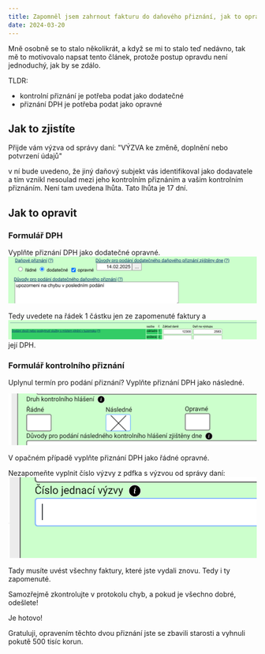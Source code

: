 ```yaml
---
title: Zapomněl jsem zahrnout fakturu do daňového přiznání, jak to opravit?
date: 2024-03-20
---
```


Mně osobně se to stalo několikrát, a když se mi to stalo teď nedávno, tak mě to motivovalo napsat tento článek, protože postup opravdu není jednoduchý, jak by se zdálo.

TLDR:

- kontrolní přiznání je potřeba podat jako dodatečné
- přiznání DPH je potřeba podat jako opravné

## Jak to zjistíte

Přijde vám výzva od správy daní: "VÝZVA
ke změně, doplnění nebo potvrzení údajů"

v ní bude uvedeno, že jiný daňový subjekt vás identifikoval jako dodavatele a tím vznikl nesoulad mezi jeho kontrolním přiznáním a vašim kontrolním přiznáním.
Není tam uvedena lhůta. Tato lhůta je 17 dní.

## Jak to opravit

### Formulář DPH

Vyplňte přiznání DPH jako dodatečné opravné.  
![picture 0](../../../images/9cd417b5f618ae9d62b11e2bd8369196fdc22003c16094412aa05abb15c7cb92.png)

Tedy uvedete na řádek 1 částku jen ze zapomenuté faktury a
![picture 1](../../../images/e05a4660497dc8efbbafece27442cb58b2c5c6b2f39ba2fddd9402f15f33b6f9.png)  
její DPH.

### Formulář kontrolního přiznání

Uplynul termín pro podání přiznání?
Vyplňte přiznání DPH jako následné.

![picture 2](../../../images/8b991db62a57051a3357048d072a297404315b17345a87e857256d60a21ce05b.png)

V opačném případě vyplňte přiznání DPH jako řádné opravné.

Nezapomeňte vyplnit číslo výzvy z pdfka s výzvou od správy daní: ![picture 3](../../../images/b7118a493a4b7c06dc4a6bde92f0ab901f6673dd4e88a1cbe209bbd8af75e1a8.png)

Tady musíte uvést všechny faktury, které jste vydali znovu. Tedy i ty zapomenuté.

Samozřejmě zkontrolujte v protokolu chyb, a pokud je všechno dobré, odešlete!

Je hotovo!

Gratuluji, opravením těchto dvou přiznání jste se zbavili starosti a vyhnuli pokutě 500 tisíc korun.

